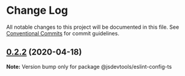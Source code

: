 # Change Log

All notable changes to this project will be documented in this file.
See [Conventional Commits](https://conventionalcommits.org) for commit guidelines.

## [0.2.2](https://github.com/jsdevtools/jsdevtools/compare/@jsdevtools/eslint-config-ts@0.2.1...@jsdevtools/eslint-config-ts@0.2.2) (2020-04-18)

**Note:** Version bump only for package @jsdevtools/eslint-config-ts
